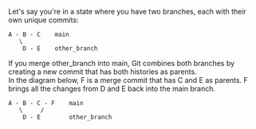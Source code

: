 Let's say you're in a state where you have two branches, each with their own unique commits:
```
A - B - C    main
   \
    D - E    other_branch
```

If you merge other_branch into main, Git combines both branches by creating a new commit that has both histories as parents. <br />
In the diagram below, F is a merge commit that has C and E as parents. F brings all the changes from D and E back into the main branch.
```
A - B - C - F    main
   \     /
    D - E        other_branch
```
